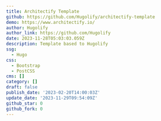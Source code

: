 ```yaml
---
title: Architectify Template
github: https://github.com/Hugolify/architectify-template
demo: https://www.architectify.io/
author: Hugolify
author_link: https://github.com/Hugolify
date: 2023-11-28T05:03:03.059Z
description: Template based to Hugolify
ssg:
  - Hugo
css:
  - Bootstrap
  - PostCSS
cms: []
category: []
draft: false
publish_date: '2023-02-20T14:00:03Z'
update_date: '2023-11-29T09:54:09Z'
github_star: 0
github_fork: 0
---
```


